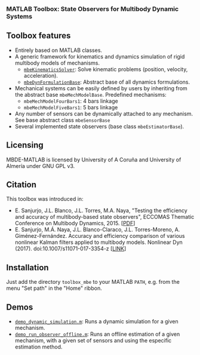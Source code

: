 ### MATLAB Toolbox: State Observers for Multibody Dynamic Systems ###

Toolbox features
------------------
  * Entirely based on MATLAB classes.
  * A generic framework for kinematics and dynamics simulation of rigid multibody models of mechanisms.
    * [`mbeKinematicsSolver`](toolbox_mbe/mbeKinematicsSolver.m): Solve kinematic problems (position, velocity, acceleration).
	* [`mbeDynFormulationBase`](toolbox_mbe/mbeDynFormulationBase.m): Abstract base of all dynamics formulations.
  * Mechanical systems can be easily defined by users by inheriting from the abstract base `mbeMechModelBase`. Predefined mechanisms: 
    * `mbeMechModelFourBars1`: 4 bars linkage
    * `mbeMechModelFiveBars1`: 5 bars linkage
  * Any number of sensors can be dynamically attached to any mechanism. See base abstract class `mbeSensorBase`
  * Several implemented state observers (base class `mbeEstimatorBase`).

Licensing
----------
MBDE-MATLAB is licensed by University of A Coruña and University of Almería under GNU GPL v3.

Citation
--------------
This toolbox was introduced in: 
  * E. Sanjurjo, J.L. Blanco, J.L. Torres, M.A. Naya, "Testing the efficiency and accuracy of multibody-based state observers", ECCOMAS Thematic Conference on Multibody Dynamics, 2015. [[PDF](http://ingmec.ual.es/~jlblanco/papers/sanjurjo2015eccomas_mbs_observers.pdf)]
  * E. Sanjurjo, M.Á. Naya, J.L. Blanco-Claraco, J.L. Torres-Moreno, A. Giménez-Fernández. Accuracy and efficiency comparison of various nonlinear Kalman filters applied to multibody models. Nonlinear Dyn (2017). doi:10.1007/s11071-017-3354-z [[LINK](http://rdcu.be/oY1f)]

Installation
--------------
Just add the directory `toolbox_mbe` to your MATLAB `PATH`, e.g. from the menu "Set path" in the "Home" ribbon.

Demos
----------
  * [`demo_dynamic_simulation.m`](demo_dynamic_simulation.m): Runs a dynamic simulation for a given mechanism.
  * [`demo_run_observer_offline.m`](demo_run_observer_offline.m): Runs an offline estimation of a given mechanism, with a given set of sensors and using the especific estimation method. 

